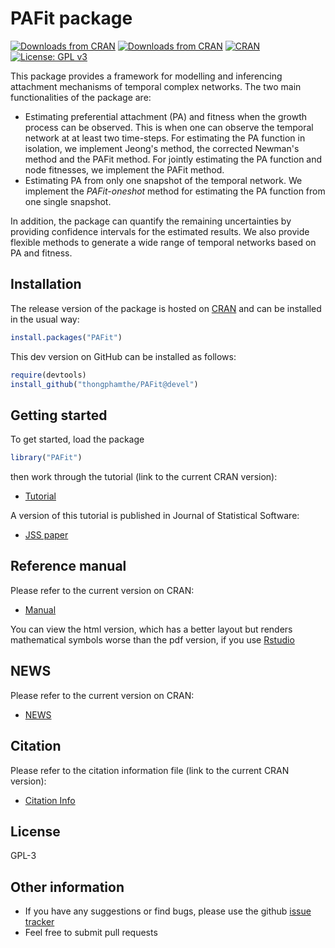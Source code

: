 # PAFit package
<!--[![codecov](https://codecov.io/gh/thongphamthe/PAFit/branch/master/graph/badge.svg)](https://codecov.io/gh/thongphamthe/PAFit)-->
[![Downloads from CRAN](https://cranlogs.r-pkg.org/badges/PAFit?color=brightgreen)](https://CRAN.R-project.org/package=PAFit)
[![Downloads from CRAN](https://cranlogs.r-pkg.org/badges/grand-total/PAFit?color=brightgreen)](https://CRAN.R-project.org/package=PAFit)
[![CRAN](https://www.r-pkg.org/badges/version/PAFit)](https://cran.rstudio.com/package=PAFit)
[![License: GPL v3](https://img.shields.io/badge/License-GPL%20v3-brightgreen.svg)](https://www.gnu.org/licenses/gpl-3.0)


This package provides a framework for modelling and inferencing attachment mechanisms of temporal complex networks. The two main functionalities of the package are:
* Estimating preferential attachment (PA) and fitness when the growth process can be observed. This is when one can observe the temporal network at at least two time-steps. For estimating the PA function in isolation, we implement Jeong's method, the corrected Newman's method and the PAFit method. For jointly estimating the PA function and node fitnesses, we implement the PAFit method.
* Estimating PA from only one snapshot of the temporal network.  We implement the *PAFit-oneshot* method for estimating the PA function from one single snapshot.

In addition, the package can quantify the remaining uncertainties by providing confidence intervals for the estimated results. We also provide flexible methods to generate a wide range of temporal networks based on PA and fitness.   

Installation
------------

The release version of the package is hosted on [CRAN](https://CRAN.R-project.org/package=PAFit) and can be installed in the usual way:
```r
install.packages("PAFit")
```

This dev version on GitHub can be installed as follows:
```r
require(devtools)
install_github("thongphamthe/PAFit@devel")
```

Getting started
---------------

To get started, load the package
```r
library("PAFit")
```
then work through the tutorial (link to the current CRAN version):

 * [Tutorial](https://CRAN.R-project.org/package=PAFit/vignettes/Tutorial.pdf)
 
A version of this tutorial is published in Journal of Statistical Software:
  * [JSS paper](https://www.jstatsoft.org/article/view/v092i03)
  
Reference manual
---------------

Please refer to the current version on CRAN:

 * [Manual](https://CRAN.R-project.org/package=PAFit/PAFit.pdf) 

You can view the html version, which has a better layout but renders mathematical symbols worse than the pdf version, if you use [Rstudio](https://www.rstudio.com/) 

NEWS
---------------

Please refer to the current version on CRAN:

 * [NEWS](https://CRAN.R-project.org/package=PAFit/news.html)

Citation
---------------

Please refer to the citation information file (link to the current CRAN version): 

 * [Citation Info](https://CRAN.R-project.org/package=PAFit/citation.html)
 
License
-----------------
GPL-3

Other information
-----------------

 * If you have any suggestions or find bugs, please use the github [issue tracker](https://github.com/thongphamthe/PAFit/issues)
 * Feel free to submit pull requests
